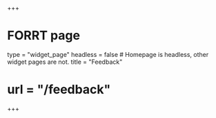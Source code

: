 +++
# FORRT page
type = "widget_page"
headless = false  # Homepage is headless, other widget pages are not.
title = "Feedback"
# url = "/feedback"
+++

